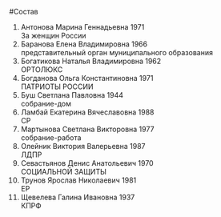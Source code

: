 #Состав
1. Антонова Марина Геннадьевна 1971   
    За женщин России
2. Баранова Елена Владимировна 1966   
    представительный орган муниципального образования
3. Богатикова Наталья Владимировна 1962   
    ОРТОЛЮКС
4. Богданова Ольга Константиновна 1971   
    ПАТРИОТЫ РОССИИ
5. Буш Светлана Павловна 1944   
    собрание-дом
6. Ламбай Екатерина Вячеславовна 1988   
    СР
7. Мартынова Светлана Викторовна 1977   
    собрание-работа
8. Олейник Виктория Валерьевна 1987   
    ЛДПР
9. Севастьянов Денис Анатольевич 1970   
    СОЦИАЛЬНОЙ ЗАЩИТЫ
10. Трунов Ярослав Николаевич 1981   
    ЕР
11. Щевелева Галина Ивановна 1937   
    КПРФ
